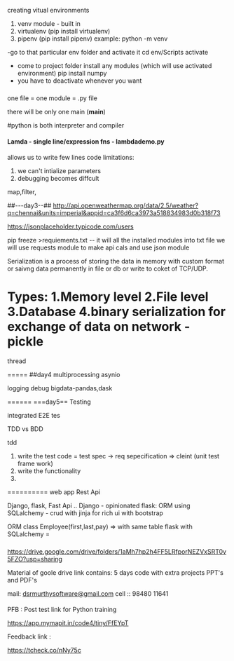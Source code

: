 
creating vitual environments

1. venv module - built in
2. virtualenv (pip install virtualenv)
3. pipenv (pip install pipenv)
example:
python -m venv <foldername>

-go to that particular env folder and activate it 
cd env/Scripts
activate
- come to project folder install any modules (which will use activated environment)
pip install numpy
- you have to deactivate whenever you want 


#####
one file = one module = .py file

there will be only one main (__main__)

#python is both interpreter and compiler




#### Lamda - single line/expression fns - lambdademo.py
allows us to write few lines code 
limitations:
1. we can't intialize parameters 
2. debugging becomes diffcult 

map,filter,



##---day3--##
http://api.openweathermap.org/data/2.5/weather?q=chennai&units=imperial&appid=ca3f6d6ca3973a518834983d0b318f73

https://jsonplaceholder.typicode.com/users

pip freeze >requiements.txt -- it will all the installed modules into txt file
we will use requests module to make api cals and use json module

Serialization is a process of storing the data in memory with custom format or saivng data permanently in file or db or write to coket of TCP/UDP.


Types:
1.Memory level
2.File level
3.Database
4.binary serialization for exchange of data on network - pickle
======

thread

=====
##day4
multiprocessing
asynio

logging
debug
bigdata-pandas,dask

======
===day5==
Testing


integrated
E2E tes


TDD vs BDD

tdd
1. write the test code = test spec -> req sepecification => cleint (unit test frame work)
2. write the functionality
3. 


==========
web app 
Rest Api

Django, flask, Fast Api ..
Django - opinionated 
flask:
ORM using SQLalchemy - crud with jinja for rich ui
with bootstrap 

ORM
class Employee(first,last,pay) => with same table
flask with SQLalchemy = 


#####
https://drive.google.com/drive/folders/1aMh7hp2h4FF5LRfporNEZVxSRT0v5FZO?usp=sharing


Material of goole drive link contains:
5 days code with extra projects
PPT's and PDF's

mail: dsrmurthysoftware@gmail.com
cell :: 98480 11641

####
PFB : Post test link for Python training

https://app.mymapit.in/code4/tiny/FfEYpT
 

Feedback link :


https://tcheck.co/nNy75c